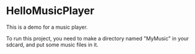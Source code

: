 HelloMusicPlayer
================

This is a demo for a music player.

To run this project, you need to make a directory named "MyMusic" in your sdcard, and put some music files in it.
